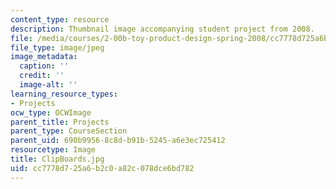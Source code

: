 ```yaml
---
content_type: resource
description: Thumbnail image accompanying student project from 2008.
file: /media/courses/2-00b-toy-product-design-spring-2008/cc7778d725a6b2c0a82c078dce6bd782_ClipBoards.jpg
file_type: image/jpeg
image_metadata:
  caption: ''
  credit: ''
  image-alt: ''
learning_resource_types:
- Projects
ocw_type: OCWImage
parent_title: Projects
parent_type: CourseSection
parent_uid: 690b9956-8c8d-b91b-5245-a6e3ec725412
resourcetype: Image
title: ClipBoards.jpg
uid: cc7778d7-25a6-b2c0-a82c-078dce6bd782
---
```

